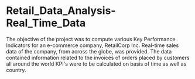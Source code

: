 # Retail_Data_Analysis-Real_Time_Data
The objective of the project was to compute various Key Performance Indicators for an e-commerce company, RetailCorp Inc. Real-time sales data of the company, from across the globe, was provided. The data contained information related to the invoices of orders placed by customers all around the world KPI's were to be calculated on basis of time as well as country.
